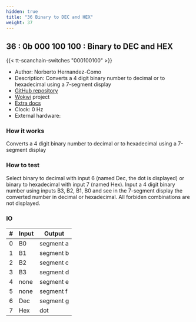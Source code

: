 ```yaml
---
hidden: true
title: "36 Binary to DEC and HEX"
weight: 37
---
```


## 36 : 0b 000 100 100 : Binary to DEC and HEX

{{< tt-scanchain-switches "000100100" >}}

* Author: Norberto Hernandez-Como
* Description: Converts a 4 digit binary number to decimal or to hexadecimal using a 7-segment display
* [GitHub repository](https://github.com/jedicomo22/Norberto_IPN_V1)
* [Wokwi](https://wokwi.com/projects/361684719151591425) project
* [Extra docs]()
* Clock: 0 Hz
* External hardware: 



### How it works

Converts a 4 digit binary number to decimal or to hexadecimal using a 7-segment display


### How to test

Select binary to decimal with input 6 (named Dec, the dot is displayed) or binary to hexadecimal with input 7 (named Hex).
Input a 4 digit binary number using inputs B3, B2, B1, B0 and see in the 7-segment display the converted number in decimal or hexadecimal.
All forbiden combinations are not displayed.


### IO

| # | Input        | Output       |
|---|--------------|--------------|
| 0 | B0  | segment a |
| 1 | B1  | segment b |
| 2 | B2  | segment c |
| 3 | B3  | segment d |
| 4 | none  | segment e |
| 5 | none  | segment f |
| 6 | Dec  | segment g |
| 7 | Hex  | dot |
